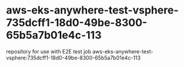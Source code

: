 # aws-eks-anywhere-test-vsphere-735dcff1-18d0-49be-8300-65b5a7b01e4c-113
repository for use with E2E test job aws-eks-anywhere-test-vsphere:735dcff1-18d0-49be-8300-65b5a7b01e4c-113
